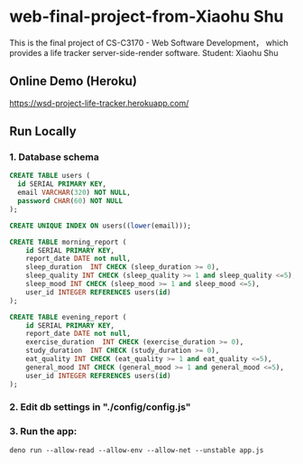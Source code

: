 # web-final-project-from-Xiaohu Shu
This is the final project of CS-C3170 - Web Software Development， which provides a life tracker server-side-render software.
Student: Xiaohu Shu

## Online Demo (Heroku)
https://wsd-project-life-tracker.herokuapp.com/

## Run Locally
### 1. Database schema
```sql
CREATE TABLE users (
  id SERIAL PRIMARY KEY,
  email VARCHAR(320) NOT NULL,
  password CHAR(60) NOT NULL
);

CREATE UNIQUE INDEX ON users((lower(email)));

CREATE TABLE morning_report (
    id SERIAL PRIMARY KEY,
    report_date DATE not null, 
    sleep_duration  INT CHECK (sleep_duration >= 0),
    sleep_quality INT CHECK (sleep_quality >= 1 and sleep_quality <=5),
    sleep_mood INT CHECK (sleep_mood >= 1 and sleep_mood <=5),
    user_id INTEGER REFERENCES users(id)
);

CREATE TABLE evening_report (
    id SERIAL PRIMARY KEY,
    report_date DATE not null, 
    exercise_duration  INT CHECK (exercise_duration >= 0),
    study_duration  INT CHECK (study_duration >= 0),
    eat_quality INT CHECK (eat_quality >= 1 and eat_quality <=5),
    general_mood INT CHECK (general_mood >= 1 and general_mood <=5),
    user_id INTEGER REFERENCES users(id)
);

```

### 2. Edit db settings in "./config/config.js"

### 3. Run the app:

```shell
deno run --allow-read --allow-env --allow-net --unstable app.js
```